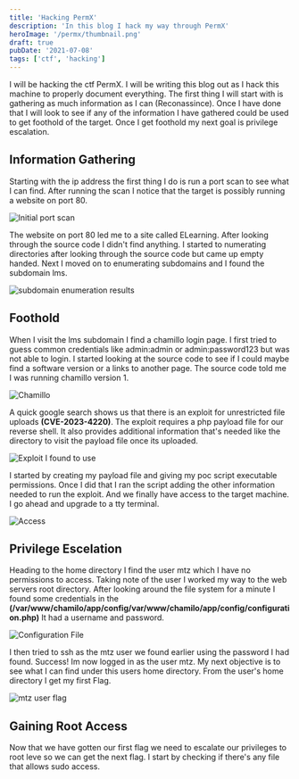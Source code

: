 ```yaml
---
title: 'Hacking PermX'
description: 'In this blog I hack my way through PermX'
heroImage: '/permx/thumbnail.png'
draft: true
pubDate: '2021-07-08'
tags: ['ctf', 'hacking']
---
```


I will be hacking the ctf PermX. I will be writing this blog out as I hack this machine to properly document 
everything. The first thing I will start with is gathering as much information as I can (Reconassince). Once I have done that
I will look to see if any of the information I have gathered could be used to get foothold of the target. Once I get foothold my next goal is privilege escalation.

## Information Gathering

Starting with the ip address the first thing I do is run a port scan to see what I can find. After running the scan I notice that the target is possibly running a website on port 80.

![Initial port scan](/permx/nmap_initial2.png)

The website on port 80 led me to a site called ELearning. After looking through the source code I didn't find anything. I started to numerating directories after looking through the source code but came up empty handed.
Next I moved on to enumerating subdomains and I found the subdomain lms.

![subdomain enumeration results](/permx/ffuf_sub.png)

## Foothold  

When I visit the lms subdomain I find a chamillo login page. I first tried to guess common credentials like admin:admin or admin:password123 
but was not able to login. I started looking at the source code to see if I could maybe find a software version or a links to another page.
The source code told me I was running chamillo version 1. 

![Chamillo](/permx/chamillo_and_sourcecode.png)

A quick google search shows us that there is an exploit for unrestricted file uploads **(CVE-2023-4220)**. The exploit requires a php payload file for our reverse shell. It also provides additional information that's needed like the directory to visit the payload file once its uploaded.

![Exploit I found to use](/permx/exploit.png)

I started by creating my payload file and giving my poc script executable permissions. Once I did that I ran the script adding the other information
needed to run the exploit. And we finally have access to the target machine. I go ahead and upgrade to a tty terminal.

![Access](/permx/access.png)

## Privilege Escelation

Heading to the home directory I find the user mtz which I have no permissions to access. Taking note of the user I worked my way to the web servers root directory. After looking around the file system for a minute I found some credentials in the **(/var/www/chamilo/app/config/var/www/chamilo/app/config/configuration.php)** It had a username and password.

![Configuration File](/permx/creds.png)

I then tried to ssh as the mtz user we found earlier using the password I had found. Success! Im now logged in as the user mtz. My next objective is to see what I can find under this users home directory. From the user's home directory I get my first Flag.

![mtz user flag](/permx/flag1.png)

## Gaining Root Access

Now that we have gotten our first flag we need to escalate our privileges to root leve so we can get the next flag. I start by checking if there's any file that allows sudo access.  


